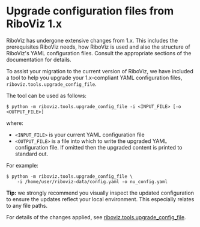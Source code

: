 # Upgrade configuration files from RiboViz 1.x

RiboViz has undergone extensive changes from 1.x. This includes the prerequisites RiboViz needs, how RiboViz is used and also the structure of RiboViz's YAML configuration files. Consult the appropriate sections of the documentation for details.

To assist your migration to the current version of RiboViz, we have included a tool to help you upgrade your 1.x-compliant YAML configuration files, `riboviz.tools.upgrade_config_file`.

The tool can be used as follows:

```console
$ python -m riboviz.tools.upgrade_config_file -i <INPUT_FILE> [-o <OUTPUT_FILE>]
```

where:

* `<INPUT_FILE>` is your current YAML configuration file
* `<OUTPUT_FILE>` is a file into which to write the upgraded YAML configuration file. If omitted then the upgraded content is printed to standard out.

For example:

```console
$ python -m riboviz.tools.upgrade_config_file \
    -i /home/user/riboviz-data/config.yaml -o nu_config.yaml 
```

**Tip:** we strongly recommend you visually inspect the updated configuration to ensure the updates reflect your local environment. This especially relates to any file paths.

For details of the changes applied, see [riboviz.tools.upgrade_config_file](../../riboviz/upgrade_config.py).
